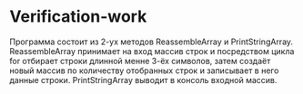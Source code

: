 # Verification-work
Программа состоит из 2-ух методов ReassembleArray и  PrintStringArray.
ReassembleArray принимает на вход массив строк и посредством цикла for
отбирает строки длинной менне 3-ёх символов, затем создаёт новый
массив по количеству отобранных строк и записывает в него данные строки.
PrintStringArray выводит в консоль входной массив. 